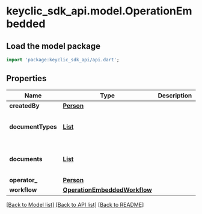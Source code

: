 # keyclic_sdk_api.model.OperationEmbedded

## Load the model package
```dart
import 'package:keyclic_sdk_api/api.dart';
```

## Properties
Name | Type | Description | Notes
------------ | ------------- | ------------- | -------------
**createdBy** | [**Person**](Person.md) |  | [optional] 
**documentTypes** | [**List<DocumentType>**](DocumentType.md) |  | [optional] [default to const []]
**documents** | [**List<Document>**](Document.md) |  | [optional] [default to const []]
**operator_** | [**Person**](Person.md) |  | [optional] 
**workflow** | [**OperationEmbeddedWorkflow**](OperationEmbeddedWorkflow.md) |  | [optional] 

[[Back to Model list]](../README.md#documentation-for-models) [[Back to API list]](../README.md#documentation-for-api-endpoints) [[Back to README]](../README.md)


